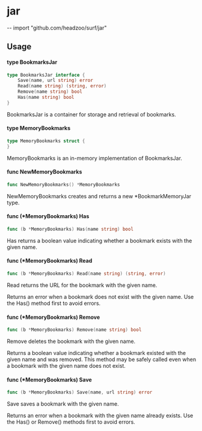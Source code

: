 # jar
--
    import "github.com/headzoo/surf/jar"


## Usage

#### type BookmarksJar

```go
type BookmarksJar interface {
	Save(name, url string) error
	Read(name string) (string, error)
	Remove(name string) bool
	Has(name string) bool
}
```

BookmarksJar is a container for storage and retrieval of bookmarks.

#### type MemoryBookmarks

```go
type MemoryBookmarks struct {
}
```

MemoryBookmarks is an in-memory implementation of BookmarksJar.

#### func  NewMemoryBookmarks

```go
func NewMemoryBookmarks() *MemoryBookmarks
```
NewMemoryBookmarks creates and returns a new *BookmarkMemoryJar type.

#### func (*MemoryBookmarks) Has

```go
func (b *MemoryBookmarks) Has(name string) bool
```
Has returns a boolean value indicating whether a bookmark exists with the given
name.

#### func (*MemoryBookmarks) Read

```go
func (b *MemoryBookmarks) Read(name string) (string, error)
```
Read returns the URL for the bookmark with the given name.

Returns an error when a bookmark does not exist with the given name. Use the
Has() method first to avoid errors.

#### func (*MemoryBookmarks) Remove

```go
func (b *MemoryBookmarks) Remove(name string) bool
```
Remove deletes the bookmark with the given name.

Returns a boolean value indicating whether a bookmark existed with the given
name and was removed. This method may be safely called even when a bookmark with
the given name does not exist.

#### func (*MemoryBookmarks) Save

```go
func (b *MemoryBookmarks) Save(name, url string) error
```
Save saves a bookmark with the given name.

Returns an error when a bookmark with the given name already exists. Use the
Has() or Remove() methods first to avoid errors.

